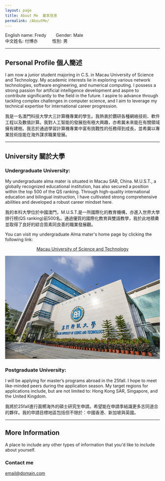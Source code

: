 ```yaml
---
layout: page
title: About Me  基本信息
permalink: /AboutMe/
---
```


English name: Fredy &nbsp;&nbsp;&nbsp;&nbsp;&nbsp;&nbsp;&nbsp;Gender: Male              
中文姓名: 付博亦 &nbsp;&nbsp;&nbsp;&nbsp;&nbsp;&nbsp;&nbsp;&nbsp;&nbsp;&nbsp;&nbsp;性別: 男              

---

## Personal Profile  個人簡述

I am now a junior student majoring in C.S. in Macau University of Science and Technology. My academic interests lie in exploring various network technologies, software engineering, and numerical computing. I possess a strong passion for artificial intelligence development and aspire to contribute significantly to the field in the future.
I aspire to advance through tackling complex challenges in computer science, and I aim to leverage my technical expertise for international career progression.

我是一名澳門科技大學大三計算機專業的學生。我熱衷於鑽研各種網絡技術、軟件工程以及數值計算。我對人工智能的發展抱有極大興趣，亦希冀未來能在有關領域擁有建樹。我志於通過學習計算機專業中富有挑戰性的任務得到成長，並希冀以專業技術技能在海外謀求職業發展。

---

## University  關於大學
### Undergraduate University:
My undergraduate alma mater is situated in Macau SAR, China. M.U.S.T., a globally recognized educational institution, has also secured a position within the top 500 of the QS ranking. Through high-quality international education and bilingual instruction, I have cultivated strong comprehensive abilities and developed a robust career mindset here.

我的本科大學位於中國澳門，M.U.S.T.是一所國際化的教育機構，亦進入世界大學排行榜(QS ranking)前500名。通過優質的國際化教育與雙語教學，我於此地積纍並取得了良好的綜合質素同良善的職業發展觀。

You can visit my undergraduate Alma mater's home page by clicking the following link:
 <p align="center">
  <a href="https://www.must.edu.mo/index.html?locale=en_US">Macau University of Science and Technology</a>
</p>

![MUST](/images/FunBlog/M.U.S.T..jpeg#pic_center)

### Postgraduate University:
I will be applying for master’s programs abroad in the 25fall. I hope to meet like-minded peers during the application season. My target regions for applications include, but are not limited to: Hong Kong SAR, Singapore, and the United Kingdom.

我將於25fall進行面嚮海外的碩士研究生申請。希望能在申請季結識更多志同道合的夥伴。我的申請目標地區包括但不限於：中國香港、新加坡與英國。

---

## More Information

A place to include any other types of information that you'd like to include about yourself.

### Contact me

[email@domain.com](mailto:email@domain.com)

